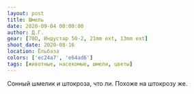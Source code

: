```yaml
---
layout: post
title: Шмель
date: 2020-09-04 00:00:00
author: Д.Г.
gear: [70D, Индустар 50-2, 21mm ext, 13mm ext]
shoot_date: 2020-08-16
location: Ёльбаза
colors: ['ec24a7', 'e64ad6']
tags: [животные, насекомые, шмели, цветы]
---
```

Сонный шмелик и штокроза, что ли. Похоже на штокрозу же.
